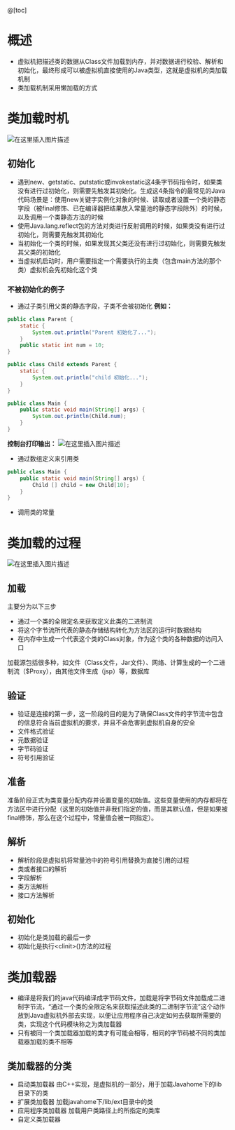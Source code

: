 @[toc]
# 概述

 - 虚拟机把描述类的数据从Class文件加载到内存，并对数据进行校验、解析和初始化，最终形成可以被虚拟机直接使用的Java类型，这就是虚拟机的类加载机制
 - 类加载机制采用懒加载的方式
# 类加载时机
![在这里插入图片描述](https://img-blog.csdnimg.cn/20200524202750877.png?x-oss-process=image/watermark,type_ZmFuZ3poZW5naGVpdGk,shadow_10,text_aHR0cHM6Ly9ibG9nLmNzZG4ubmV0L3NpbmF0XzIyNzk3NDI5,size_16,color_FFFFFF,t_70)
## 初始化
 - 遇到new、getstatic、putstatic或invokestatic这4条字节码指令时，如果类没有进行过初始化，则需要先触发其初始化。生成这4条指令的最常见的Java代码场景是：使用new关键字实例化对象的时候、读取或者设置一个类的静态字段（被final修饰、已在编译器把结果放入常量池的静态字段除外）的时候，以及调用一个类静态方法的时候
 - 使用Java.lang.reflect包的方法对类进行反射调用的时候，如果类没有进行过初始化，则需要先触发其初始化
 - 当初始化一个类的时候，如果发现其父类还没有进行过初始化，则需要先触发其父类的初始化
 - 当虚拟机启动时，用户需要指定一个需要执行的主类（包含main方法的那个类）虚拟机会先初始化这个类
### 不被初始化的例子
 - 通过子类引用父类的静态字段，子类不会被初始化
**例如：**
```java
public class Parent {
    static {
        System.out.println("Parent 初始化了...");
    }
    public static int num = 10;
}
```
```java
public class Child extends Parent {
    static {
        System.out.println("child 初始化...");
    }
}
```
```java
public class Main {
    public static void main(String[] args) {
        System.out.println(Child.num);
    }
}
```
**控制台打印输出：**
![在这里插入图片描述](https://img-blog.csdnimg.cn/20200524210958713.png?x-oss-process=image/watermark,type_ZmFuZ3poZW5naGVpdGk,shadow_10,text_aHR0cHM6Ly9ibG9nLmNzZG4ubmV0L3NpbmF0XzIyNzk3NDI5,size_16,color_FFFFFF,t_70)
 - 通过数组定义来引用类
```java
public class Main {
    public static void main(String[] args) {
        Child [] child = new Child[10];
    }
}
```
 - 调用类的常量
# 类加载的过程
![在这里插入图片描述](https://img-blog.csdnimg.cn/2020052421184586.png?x-oss-process=image/watermark,type_ZmFuZ3poZW5naGVpdGk,shadow_10,text_aHR0cHM6Ly9ibG9nLmNzZG4ubmV0L3NpbmF0XzIyNzk3NDI5,size_16,color_FFFFFF,t_70)
## 加载
主要分为以下三步
 - 通过一个类的全限定名来获取定义此类的二进制流
 - 将这个字节流所代表的静态存储结构转化为方法区的运行时数据结构
 - 在内存中生成一个代表这个类的Class对象，作为这个类的各种数据的访问入口

加载源包括很多种，如文件（Class文件，Jar文件）、网络、计算生成的一个二进制流（$Proxy），由其他文件生成（jsp）等，数据库
## 验证
 - 验证是连接的第一步，这一阶段的目的是为了确保Class文件的字节流中包含的信息符合当前虚拟机的要求，并且不会危害到虚拟机自身的安全
 - 文件格式验证
 - 元数据验证
 - 字节码验证
 - 符号引用验证

## 准备
准备阶段正式为类变量分配内存并设置变量的初始值。这些变量使用的内存都将在方法区中进行分配（这里的初始值并非我们指定的值，而是其默认值，但是如果被final修饰，那么在这个过程中，常量值会被一同指定）。
## 解析
 - 解析阶段是虚拟机将常量池中的符号引用替换为直接引用的过程
 - 类或者接口的解析
 - 字段解析
 - 类方法解析
 - 接口方法解析
## 初始化
- 初始化是类加载的最后一步
- 初始化是执行&lt;clinit&gt;()方法的过程
# 类加载器
- 编译是将我们的java代码编译成字节码文件，加载是将字节码文件加载成二进制字节流，“通过一个类的全限定名来获取描述此类的二进制字节流”这个动作放到Java虚拟机外部去实现，以便让应用程序自己决定如何去获取所需要的类，实现这个代码模块称之为类加载器
- 只有被同一个类加载器加载的类才有可能会相等，相同的字节码被不同的类加载器加载的类不相等
## 类加载器的分类
- 启动类加载器
由C++实现，是虚拟机的一部分，用于加载Javahome下的lib目录下的类
- 扩展类加载器
加载javahome下/lib/ext目录中的类
- 应用程序类加载器
加载用户类路径上的所指定的类库
- 自定义类加载器
